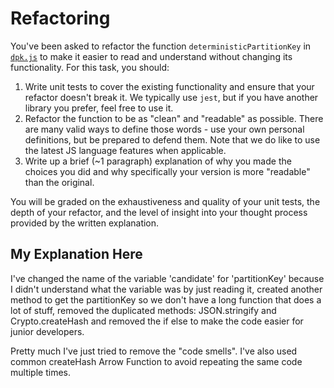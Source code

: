 # Refactoring

You've been asked to refactor the function `deterministicPartitionKey` in [`dpk.js`](dpk.js) to make it easier to read and understand without changing its functionality. For this task, you should:

1. Write unit tests to cover the existing functionality and ensure that your refactor doesn't break it. We typically use `jest`, but if you have another library you prefer, feel free to use it.
2. Refactor the function to be as "clean" and "readable" as possible. There are many valid ways to define those words - use your own personal definitions, but be prepared to defend them. Note that we do like to use the latest JS language features when applicable.
3. Write up a brief (~1 paragraph) explanation of why you made the choices you did and why specifically your version is more "readable" than the original.

You will be graded on the exhaustiveness and quality of your unit tests, the depth of your refactor, and the level of insight into your thought process provided by the written explanation.

## My Explanation Here

I've changed the name of the variable 'candidate' for 'partitionKey' because I didn't understand what the variable was by just reading it, created another method to get the partitionKey so we don't have a long function that does a lot of stuff, removed the duplicated methods: JSON.stringify and Crypto.createHash and removed the if else to make the code easier for junior developers.

Pretty much I've just tried to remove the "code smells".
I've also used common createHash Arrow Function to avoid repeating the same code multiple times.
